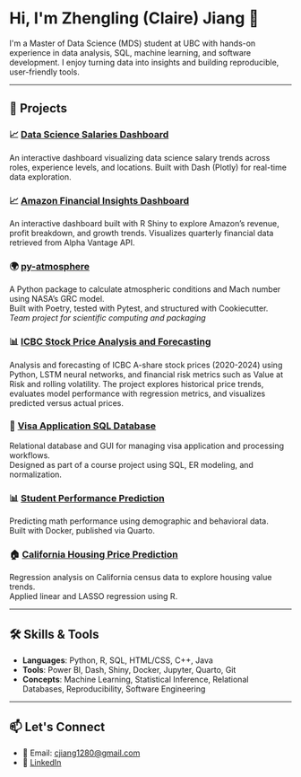 # Hi, I'm Zhengling (Claire) Jiang 👋

I'm a Master of Data Science (MDS) student at UBC with hands-on experience in data analysis, SQL, machine learning, and software development. I enjoy turning data into insights and building reproducible, user-friendly tools.

---

## 🚀 Projects

### 📈 [Data Science Salaries Dashboard](https://github.com/ClaireJ2100/Data_Science_Salaries_Dashboard)
An interactive dashboard visualizing data science salary trends across roles, experience levels, and locations.
Built with Dash (Plotly) for real-time data exploration.

### 📈 [Amazon Financial Insights Dashboard](https://github.com/ClaireJ2100/amazon-finance-dashboard)
An interactive dashboard built with R Shiny to explore Amazon’s revenue, profit breakdown, and growth trends.
Visualizes quarterly financial data retrieved from Alpha Vantage API.

### 🌍 [py-atmosphere](https://github.com/ClaireJ2100/py_atmosphere)
A Python package to calculate atmospheric conditions and Mach number using NASA’s GRC model.  
Built with Poetry, tested with Pytest, and structured with Cookiecutter.  
*Team project for scientific computing and packaging*


### 📊 [ICBC Stock Price Analysis and Forecasting](https://github.com/ClaireJ2100/icbc-stock-financial-analysis)
Analysis and forecasting of ICBC A-share stock prices (2020-2024) using Python, LSTM neural networks, and financial risk metrics such as Value at Risk and rolling volatility.
The project explores historical price trends, evaluates model performance with regression metrics, and visualizes predicted versus actual prices.


### 🛂 [Visa Application SQL Database](https://github.com/ClaireJ2100/visa-info-management-sql-database)
Relational database and GUI for managing visa application and processing workflows.  
Designed as part of a course project using SQL, ER modeling, and normalization.  



### 📊 [Student Performance Prediction](https://github.com/ClaireJ2100/dsci522-student-performance-quarto-docker)
Predicting math performance using demographic and behavioral data.  
Built with Docker, published via Quarto.  


### 🏠 [California Housing Price Prediction](https://github.com/ClaireJ2100/california-housing-trend-analysis)
Regression analysis on California census data to explore housing value trends.  
Applied linear and LASSO regression using R.  



---

## 🛠️ Skills & Tools

- **Languages**: Python, R, SQL, HTML/CSS, C++, Java
- **Tools**: Power BI, Dash, Shiny, Docker, Jupyter, Quarto, Git
- **Concepts**: Machine Learning, Statistical Inference, Relational Databases, Reproducibility, Software Engineering

---

## 📫 Let's Connect

- 📧 Email: [cjiang1280@gmail.com](mailto:cjiang1280@gmail.com)  
- 🔗 [LinkedIn](https://www.linkedin.com/in/zhengling-jiang/)  

